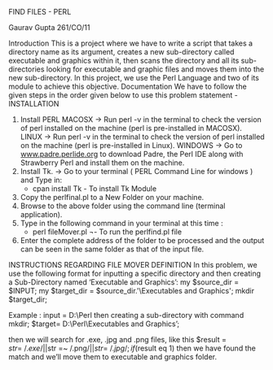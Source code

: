FIND FILES - PERL

Gaurav Gupta
261/CO/11

Introduction
This is a project where we have to write a script that takes a directory name as its argument, creates a new sub-directory called executable and graphics within it, then scans the directory and all its sub-directories looking for executable and graphic files and moves them into the new sub-directory. In this project, we use the Perl Language and two of its module to achieve this objective.
Documentation
We have to follow the given steps in the order given below to use this problem statement - 
INSTALLATION
1) Install PERL
MACOSX
-> Run perl -v in the terminal to check the version of perl installed on the machine (perl is pre-installed in MACOSX).
LINUX
-> Run perl -v in the terminal to check the version of perl installed on the machine (perl is pre-installed in Linux).
WINDOWS
-> Go to www.padre.perlide.org to download Padre, the Perl IDE along with Strawberry Perl and install them on the machine.
2) Install Tk.
-> Go to your terminal ( PERL Command Line for windows ) and Type in:
     * cpan install Tk  - To install Tk Module
3) Copy the perlfinal.pl to a New Folder on your machine.
4) Browse to the above folder using the command line (terminal application).
5) Type in the following command in your terminal at this time : 
     * perl fileMover.pl  ¬- To run the perlfind.pl file
6) Enter the complete address of the folder  to be processed and the output can be seen in the same folder as that of the input file.


INSTRUCTIONS REGARDING FILE MOVER DEFINITION
In this problem, we use the following format for inputting a specific directory and then creating a Sub-Directory named ‘Executable and Graphics’:
my $source_dir = $INPUT;
my $target_dir = $source_dir.'\Executables and Graphics';
mkdir $target_dir;

Example : 
input = D:\Perl
then creating a sub-directory with command mkdir;
$target= D:\Perl\Executables and Graphics’;


then we will search for .exe, .jpg and .png files, like this 
$result = $str =~ /.exe/||$str =~ /.png/||$str =~ /.jpg/;
if($result eq 1)
then we have found the match and we’ll move them to executable and graphics folder.


